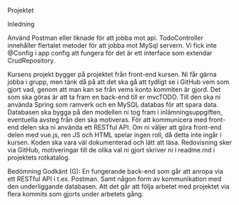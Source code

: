 Projektet

Inledning

Använd Postman eller liknade för att jobba mot api. 
TodoController innehåller flertalet metoder för att jobba mot MySql servern.
Vi fick inte @Config i app config att fungera för det är ett interface som extendar CrudRepository.





Kursens projekt bygger på projektet från front-end kursen. Ni får gärna jobba i grupp,
men tänk då på att det ska gå att tydligt se i GitHub vem som gjort vad, genom att man
kan se från vems konto kommiten är gjord.
Det som ska göras är att ta fram en back-end till er mvcTODO. Till den ska ni använda
Spring som ramverk och en MySQL databas för att spara data. Databasen ska bygga på
den modellen ni tog fram i inlämningsuppgiften, eventuella avsteg från den ska motiveras.
För att kommunicera med front-end delen ska ni använda ett RESTful API. Om ni väljer
att göra front-end delen med vue.js, ren JS och HTML spelar ingen roll, då detta inte ingår
i kursen. Koden ska vara väl dokumenterad och lätt att läsa.
Redovisning sker via GitHub, motiveringar till de olika val ni gjort skriver ni i readme.md
i projektets rotkatalog.

Bedömning
Godkänt (G):
En fungerande back-end som går att anropa via ett RESTful API i t.ex. Postman. Samt
någon form av kommunikation med den underliggande databasen. Att det går att följa
arbetet med projektet via flera kommits som gjorts under arbetets gång.
